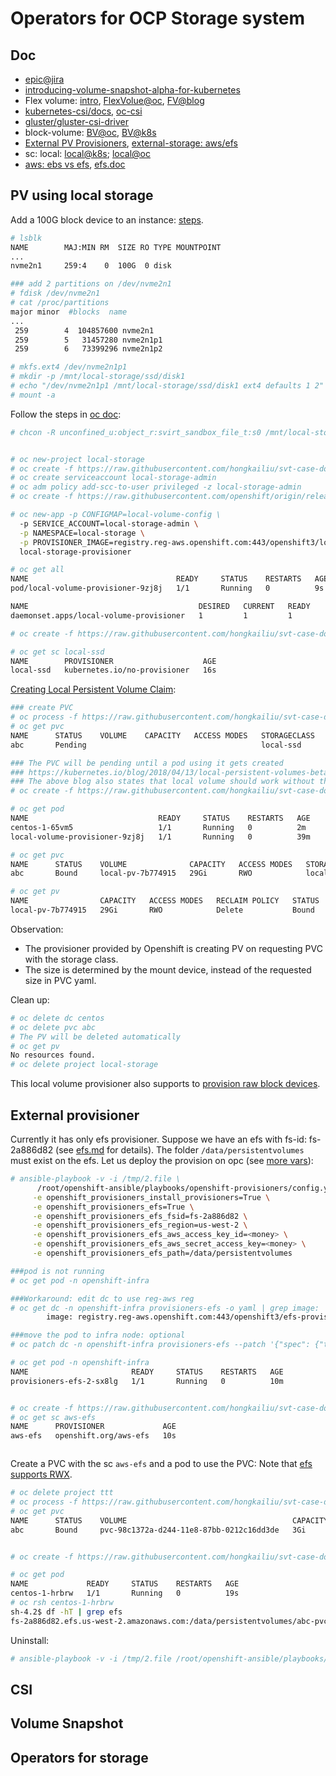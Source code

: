 # Operators for OCP Storage system

## Doc

* [epic@jira](https://jira.coreos.com/browse/PROD-597)
* [introducing-volume-snapshot-alpha-for-kubernetes](https://kubernetes.io/blog/2018/10/09/introducing-volume-snapshot-alpha-for-kubernetes/)
* Flex volume: [intro](https://itnext.io/how-to-create-a-custom-persistent-volume-plugin-in-kubernetes-via-flexvolume-part-1-f6d9d966e123), [FlexVolue@oc](https://docs.openshift.com/container-platform/3.11/install_config/persistent_storage/persistent_storage_flex_volume.html), [FV@blog](http://leebriggs.co.uk/blog/2017/03/12/kubernetes-flexvolumes.html)
* [kubernetes-csi/docs](https://github.com/kubernetes-csi/docs), [oc-csi](https://docs.openshift.com/container-platform/3.11/install_config/persistent_storage/persistent_storage_csi.html)
* [gluster/gluster-csi-driver](https://github.com/gluster/gluster-csi-driver) 
* block-volume: [BV@oc](https://docs.openshift.com/container-platform/3.11/architecture/additional_concepts/storage.html#block-volume-support), [BV@k8s](https://www.youtube.com/watch?v=k8_QQ9eNa-g)
* [External PV Provisioners](https://docs.openshift.com/container-platform/3.11/install_config/provisioners.html), [external-storage: aws/efs](https://github.com/kubernetes-incubator/external-storage/tree/master/aws/efs)
* sc: local: [local@k8s](https://kubernetes.io/docs/concepts/storage/storage-classes/#local); [local@oc](https://docs.openshift.com/container-platform/3.11/install_config/configuring_local.html)
* [aws: ebs vs efs](https://n2ws.com/blog/ebs-snapshot/aws-fast-storage-efs-vs-ebs), [efs.doc](https://docs.aws.amazon.com/efs/latest/ug/using-fs.html)

## PV using local storage

Add a 100G block device to an instance: [steps](../cloud/ec2/ec2.md#useful-commands).

```bash
# lsblk 
NAME        MAJ:MIN RM  SIZE RO TYPE MOUNTPOINT
...
nvme2n1     259:4    0  100G  0 disk 

### add 2 partitions on /dev/nvme2n1
# fdisk /dev/nvme2n1
# cat /proc/partitions 
major minor  #blocks  name
...
 259        4  104857600 nvme2n1
 259        5   31457280 nvme2n1p1
 259        6   73399296 nvme2n1p2

# mkfs.ext4 /dev/nvme2n1p1
# mkdir -p /mnt/local-storage/ssd/disk1
# echo "/dev/nvme2n1p1 /mnt/local-storage/ssd/disk1 ext4 defaults 1 2" >> /etc/fstab
# mount -a

```

Follow the steps in [oc doc](https://docs.openshift.com/container-platform/3.11/install_config/configuring_local.html):

```bash
# chcon -R unconfined_u:object_r:svirt_sandbox_file_t:s0 /mnt/local-storage/


# oc new-project local-storage
# oc create -f https://raw.githubusercontent.com/hongkailiu/svt-case-doc/master/files/local_volume_config_cm.yaml
# oc create serviceaccount local-storage-admin
# oc adm policy add-scc-to-user privileged -z local-storage-admin
# oc create -f https://raw.githubusercontent.com/openshift/origin/release-3.11/examples/storage-examples/local-examples/local-storage-provisioner-template.yaml

# oc new-app -p CONFIGMAP=local-volume-config \
  -p SERVICE_ACCOUNT=local-storage-admin \
  -p NAMESPACE=local-storage \
  -p PROVISIONER_IMAGE=registry.reg-aws.openshift.com:443/openshift3/local-storage-provisioner:v3.11 \
  local-storage-provisioner

# oc get all
NAME                                 READY     STATUS    RESTARTS   AGE
pod/local-volume-provisioner-9zj8j   1/1       Running   0          9s

NAME                                      DESIRED   CURRENT   READY     UP-TO-DATE   AVAILABLE   NODE SELECTOR   AGE
daemonset.apps/local-volume-provisioner   1         1         1         1            1           <none>          9s

# oc create -f https://raw.githubusercontent.com/hongkailiu/svt-case-doc/master/files/local_ssd_sc.yaml

# oc get sc local-ssd
NAME        PROVISIONER                    AGE
local-ssd   kubernetes.io/no-provisioner   16s
```

[Creating Local Persistent Volume Claim](https://docs.openshift.com/container-platform/3.11/install_config/persistent_storage/persistent_storage_local.html#install-config-persistent-storage-persistent-storage-local):

```bash
### create PVC
# oc process -f https://raw.githubusercontent.com/hongkailiu/svt-case-doc/master/files/pvc_template.yaml -p STORAGE_CLASS_NAME=local-ssd -p PVC_NAME=abc | oc create -f -
# oc get pvc
NAME      STATUS    VOLUME    CAPACITY   ACCESS MODES   STORAGECLASS   AGE
abc       Pending                                       local-ssd      1m

### The PVC will be pending until a pod using it gets created
### https://kubernetes.io/blog/2018/04/13/local-persistent-volumes-beta/
### The above blog also states that local volume should work without the provisioner
# oc create -f https://raw.githubusercontent.com/hongkailiu/svt-case-doc/master/files/dc_centos_with_pv.yaml

# oc get pod
NAME                             READY     STATUS    RESTARTS   AGE
centos-1-65vm5                   1/1       Running   0          2m
local-volume-provisioner-9zj8j   1/1       Running   0          39m

# oc get pvc
NAME      STATUS    VOLUME              CAPACITY   ACCESS MODES   STORAGECLASS   AGE
abc       Bound     local-pv-7b774915   29Gi       RWO            local-ssd      14m

# oc get pv
NAME                CAPACITY   ACCESS MODES   RECLAIM POLICY   STATUS    CLAIM               STORAGECLASS   REASON    AGE
local-pv-7b774915   29Gi       RWO            Delete           Bound     local-storage/abc   local-ssd                40m

```

Observation:

* The provisioner provided by Openshift is creating PV on requesting PVC with the storage class.
* The size is determined by the mount device, instead of the requested size in PVC yaml.

Clean up:

```bash
# oc delete dc centos
# oc delete pvc abc
# The PV will be deleted automatically
# oc get pv
No resources found.
# oc delete project local-storage

```

This local volume provisioner also supports to [provision raw block devices](https://docs.openshift.com/container-platform/3.11/install_config/configuring_local.html#local-volume-raw-block-devices).

## External provisioner

Currently it has only efs provisioner. 
Suppose we have an efs with fs-id: fs-2a886d82 (see [efs.md](../cloud/ec2/efs.md) for details).
The folder `/data/persistentvolumes` must exist on the efs.
Let us deploy the provision on opc (see [more vars](https://github.com/openshift/openshift-ansible/tree/release-3.11/roles/openshift_provisioners)):

```sh
# ansible-playbook -v -i /tmp/2.file \
      /root/openshift-ansible/playbooks/openshift-provisioners/config.yml \
     -e openshift_provisioners_install_provisioners=True \
     -e openshift_provisioners_efs=True \
     -e openshift_provisioners_efs_fsid=fs-2a886d82 \
     -e openshift_provisioners_efs_region=us-west-2 \
     -e openshift_provisioners_efs_aws_access_key_id=<money> \
     -e openshift_provisioners_efs_aws_secret_access_key=<money> \
     -e openshift_provisioners_efs_path=/data/persistentvolumes

###pod is not running
# oc get pod -n openshift-infra

###Workaround: edit dc to use reg-aws reg
# oc get dc -n openshift-infra provisioners-efs -o yaml | grep image:
        image: registry.reg-aws.openshift.com:443/openshift3/efs-provisioner:latest

###move the pod to infra node: optional
# oc patch dc -n openshift-infra provisioners-efs --patch '{"spec": {"template": {"spec": {"nodeSelector": {"node-role.kubernetes.io/infra": "true"}}}}}'

# oc get pod -n openshift-infra
NAME                       READY     STATUS    RESTARTS   AGE
provisioners-efs-2-sx8lg   1/1       Running   0          10m


# oc create -f https://raw.githubusercontent.com/hongkailiu/svt-case-doc/master/files/sc_aws_efs.yaml
# oc get sc aws-efs 
NAME      PROVISIONER             AGE
aws-efs   openshift.org/aws-efs   10s



```

Create a PVC with the sc `aws-efs` and a pod to use the PVC: Note that [efs supports RWX](https://github.com/kubernetes-incubator/external-storage/blob/master/aws/efs/deploy/claim.yaml#L8-L9).

```bash
# oc delete project ttt
# oc process -f https://raw.githubusercontent.com/hongkailiu/svt-case-doc/master/files/pvc_template.yaml -p STORAGE_CLASS_NAME=aws-efs -p PVC_NAME=abc | oc create -f -
# oc get pvc
NAME      STATUS    VOLUME                                     CAPACITY   ACCESS MODES   STORAGECLASS   AGE
abc       Bound     pvc-98c1372a-d244-11e8-87bb-0212c16dd3de   3Gi        RWO            aws-efs        28s


# oc create -f https://raw.githubusercontent.com/hongkailiu/svt-case-doc/master/files/dc_centos_with_pv.yaml

# oc get pod
NAME             READY     STATUS    RESTARTS   AGE
centos-1-hrbrw   1/1       Running   0          19s
# oc rsh centos-1-hrbrw
sh-4.2$ df -hT | grep efs
fs-2a886d82.efs.us-west-2.amazonaws.com:/data/persistentvolumes/abc-pvc-98c1372a-d244-11e8-87bb-0212c16dd3de nfs4     8.0E     0  8.0E   0% /bbb

```


Uninstall:

```bash
# ansible-playbook -v -i /tmp/2.file /root/openshift-ansible/playbooks/openshift-provisioners/config.yml -e openshift_provisioners_install_provisioners=False
```

## CSI

## Volume Snapshot

## Operators for storage
